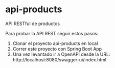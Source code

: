 # api-products
API RESTful de productos

Para probar la API REST seguir estos pasos:

1. Clonar el proyecto api-products en local
2. Correr este proyecto con Spring Boot App
3. Una vez levantado ir a OpenAPI desde la URL: http://localhost:8080/swagger-ui/index.html
